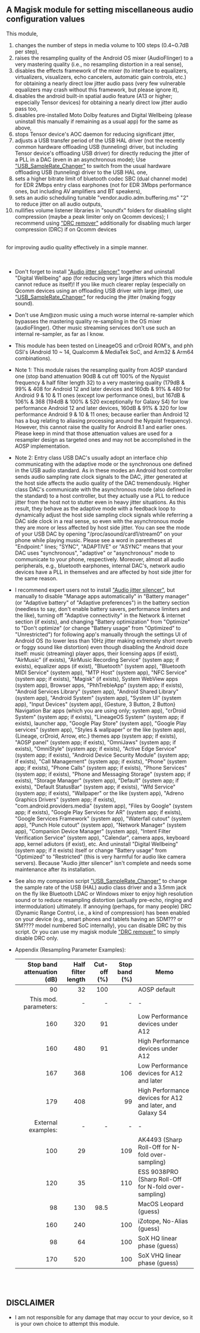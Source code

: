 ## A Magisk module for setting miscellaneous audio configuration values

This module,
<ol>
    <li>changes the number of steps in media volume to 100 steps (0.4~0.7dB per step),</li>
    <li>raises the resampling quality of the Android OS mixer (AudioFlinger) to a very mastering quality (i.e., no resampling distortion in a real sense),</li>
    <li>disables the effects framework of the mixer (to interface to equalizers, virtualizers, visualizers, echo cancelers, automatic gain controls, etc.) for obtaining a nearly direct low jitter audio pass (very few vulnerable equalizers may crash without this framework, but please ignore it),</li>
    <li>disables the android built-in spatial audio feature (A13 or higher; especially Tensor devices) for obtaining a nearly direct low jitter audio pass too,</li>
    <li>disables pre-installed Moto Dolby features and Digital Wellbeing (please uninstall this manually if remaining as a usual app) for the same as above,</li>
    <li>stops Tensor device's AOC daemon for reducing significant jitter,</li>
    <li>adjusts a USB transfer period of the USB HAL driver (not the recently common hardware offloading USB (tunneling) driver, but including Tensor device's offloading USB driver) for directly reducing the jitter of a PLL in a DAC (even in an asynchronous mode); Use <a href="https://github.com/yzyhk904/USB_SampleRate_Changer">"USB_SampleRate_Changer"</a> to switch from the usual hardware offloading USB (tunneling) driver to the USB HAL one,</li>
    <li>sets a higher bitrate limit of bluetooth codec SBC (dual channel mode) for EDR 2Mbps entry class earphones (not for EDR 3Mbps performance ones, but including AV amplifiers and BT speakers),</li>
    <li>sets an audio scheduling tunable "vendor.audio.adm.buffering.ms" "2" to reduce jitter on all audio outputs,</li>
    <li>nullifies volume listener libraries in "soundfx" folders for disabling slight compression (maybe a peak limiter only on Qcomm devices); I recommend using <a href="https://github.com/Magisk-Modules-Alt-Repo/drc-remover">"DRC remover"</a> additionally for disabling much larger compression (DRC) if on Qcomm devices</li>
</ol><br/>
    for improving audio quality effectively in a simple manner.
<br/>
<br/>
<br/>

* Don't forget to install ["Audio jitter silencer"](https://github.com/Magisk-Modules-Alt-Repo/audio-jitter-silencer) together and uninstall "Digital Wellbeing" app (for reducing very large jitters which this module cannot reduce as itself)! If you like much clearer replay (especially on Qcomm devices using an offloading USB driver with large jitter), use <a href="https://github.com/yzyhk904/USB_SampleRate_Changer">"USB_SampleRate_Changer"</a> for reducing the jitter (making foggy sound).

* Don't use Am@zon music using a much worse internal re-sampler which bypasses the mastering quality re-sampling in the OS mixer (audioFlinger). Other music streaming services don't use such an internal re-sampler, as far as I know.

* This module has been tested on LineageOS and crDroid ROM's, and phh GSI's (Android 10 ~ 14, Qualcomm & MediaTek SoC, and Arm32 & Arm64 combinations). 

* Note 1: This module raises the resampling quality from AOSP standard one (stop band attenuation 90dB & cut off 100% of the Nyquist frequency & half filter length 32) to a very mastering quality (179dB & 99% & 408 for Android 12 and later devices and 160db & 91% & 480 for Android 9 & 10 & 11 ones (except low performance ones), but 167dB & 106% & 368 (194dB & 100% & 520 exceptionally for Galaxy S4) for low performance Android 12 and later devices, 160dB & 91% & 320 for low performance Android 9 & 10 & 11 ones; because earlier than Android 12 has a bug relating to aliasing processing around the Nyquist frequency). However, this cannot raise the quality for Android 8.1 and earlier ones. Please keep in mind that those attenuation values are used for a resampler design as targeted ones and may not be accomplished in the AOSP implementation.

* Note 2: Entry class USB DAC's usually adopt an interface chip communicating with the adaptive mode or the synchronous one defined in the USB audio standard. As in these modes an Android host controller sends audio sampling rate clock signals to the DAC, jitter generated at the host side affects the audio quality of the DAC tremendously. Higher class DAC's communicate with the asynchronous mode (also defined in the standard) to a host controller, but they actually use a PLL to reduce jitter from the host not to stutter even in heavy jitter situations. As this result, they behave as the adaptive mode with a feedback loop to dynamically adjust the host side sampling clock signals while referring a DAC side clock in a real sense, so even with the asynchronous mode they are more or less affected by host side jitter. You can see the mode of your USB DAC by opening "/proc/asound/card1/stream0" on your phone while playing music. Please see a word in parentheses at "Endpoint:" lines; "SYNC", "ADAPTIVE" or "ASYNC" means that your DAC uses "synchronous", "adaptive" or "asynchronous" mode to communicate to your phone, respectively. Moreover, almost all audio peripherals, e.g., bluetooth earphones, internal DAC's, network audio devices have a PLL in themselves and are affected by host side jitter for the same reason.

* I recommend expert users not to install ["Audio jitter silencer"](https://github.com/Magisk-Modules-Alt-Repo/audio-jitter-silencer), but manually to disable "Manage apps automatically" in "Battery manager" (or "Adaptive battery" of "Adaptive preferences") in the battery section (needless to say, don't enable battery savers, performance limiters and the like), turning off "Adaptive connectivity" in the Network & internet section (if exists), and changing "Battery optimization" from "Optimize" to "Don't optimize" (or change "Battery usage" from "Optimized" to "Unrestricted") for following app's manually through the settings UI of Android OS (to lower less than 10Hz jitter making extremely short reverb or foggy sound like distortion) even though disabling the Android doze itself: music (streaming) player apps, their licensing apps (if exist), "AirMusic" (if exists), "AirMusic  Recording Service" (system app; if exists), equalizer apps (if exist), "Bluetooth" (system app), "Bluetooth MIDI Service" (system app), "MTP Host" (system app), "NFC Service" (system app; if exists), "Magisk" (if exists), System WebView apps (system app), Browser apps, "PhhTrebleApp" (system app; if exists), "Android Services Library" (system app), "Android Shared Library" (system app), "Android System" (system app), "System UI" (system app), "Input Devices" (system app), {Gesture, 3 Button, 2  Button} Navigation Bar apps (which you are using only; system app), "crDroid System" (system app; if exists), "LineageOS System" (system app; if exists), launcher app, "Google Play Store" (system app), "Google Play services" (system app), "Styles & wallpaper" or the like (system app), {Lineage, crDroid, Arrow, etc.} themes app (system app; if exists),  "AOSP panel" (system app; if exists), "OmniJaws" (system app; if exists), "OmniStyle" (system app; if exists), "Active Edge Service" (system app; if exists), "Android Device Security Module" (system app; if exists), "Call Management" (system app; if exists), "Phone" (system app; if exists), "Phone Calls" (system app; if exists), "Phone Services" (system app; if exists), "Phone and Messaging Storage" (system app; if exists), "Storage Manager" (system app), "Default" (system app; if exists), "Default StatusBar" (system app; if exists), "Wfd Service" (system app; if exists), "Wallpaper" or the like (system app), "Adreno Graphics Drivers" (system app; if exists), "com.android.providers.media" (system app), "Files by Google" (system app; if exists), "Google Play Services for AR" (system app; if exists), "Google Services Framework" (system app), "Waterfall cutout" (system app), "Punch Hole cutout" (system app), "Network Manager" (system app), "Companion Device Manager" (system app), "Intent Filter Verification Service" (system app), "Calendar", camera apps, keyboard app, kernel adiutors (if exist), etc. And uninstall "Digital Wellbeing" (system app; if it exists) itself or change "Battery usage" from "Optimized" to "Restricted" (this is very harmful for audio like camera servers). Because "Audio jitter silencer" isn't complete and needs some maintenance after its installation.

* See also my companion script ["USB_SampleRate_Changer"](https://github.com/yzyhk904/USB_SampleRate_Changer) to change the sample rate of the USB (HAL) audio class driver and a 3.5mm jack on the fly like Bluetooth LDAC or Windows mixer to enjoy high resolution sound or to reduce resampling distortion (actually pre-echo, ringing and intermodulation) ultimately. If annoying (perhaps, for many people) DRC (Dynamic Range Control, i.e., a kind of compression) has been enabled on your device (e.g., smart phones and tablets having an SDM??? or SM???? model numbered SoC internally), you can disable DRC by this script. Or you can use my magisk module ["DRC remover"](https://github.com/Magisk-Modules-Alt-Repo/drc-remover) to simply disable DRC only.

* Appendix (Resampling Parameter Examples):
    
    
    | Stop band attenuation (dB) | Half filter length | Cut-off (%) | Stop band (%) | Memo |
    | ---: | ---: | ---: | ---: | ---- |
    | 90 | 32 | 100 | | AOSP default |
    | This mod. parameters: | - | - | - | - |
    | 160 | 320 | 91 | | Low Performance devices under A12 |
    | 160 | 480 | 91 | | High Performance devices under A12 |
    | 167 | 368 | | 106 | Low Performance devices for A12 and later |
    | 179 | 408 | | 99 | High Performance devices for A12 and later, and Galaxy S4 |
    | External examples: | - | - | - | - |
    | 100 | 29 | | 109 | AK4493 (Sharp Roll-Off for N-fold over-sampling) |
    | 120 | 35 | | 110 | ESS 9038PRO (Sharp Roll-Off for N-fold over-sampling) |
    | 98 | 130 | 98.5 | | MacOS Leopard (guess) |
    | 160 | 240 | | 100 | iZotope, No-Alias (guess) |
    | 98 | 64 | | 100 | SoX HQ linear phase (guess) |
    | 170 | 520 | | 100 | SoX VHQ linear phase (guess) |

<br/>
<br/>

## DISCLAIMER

* I am not responsible for any damage that may occur to your device, so it is your own choice to attempt this module.

##
